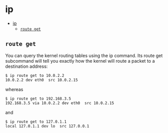 # ip

- [ip](#ip)
  - [`route get`](#route-get)

## `route get`

You can query the kernel routing tables using the ip command. Its route get subcommand will tell you exactly how the kernel will route a packet to a destination address:

    $ ip route get to 10.0.2.2
    10.0.2.2 dev eth0  src 10.0.2.15

whereas

    $ ip route get to 192.168.3.5
    192.168.3.5 via 10.0.2.2 dev eth0  src 10.0.2.15

and

    $ ip route get to 127.0.1.1
    local 127.0.1.1 dev lo  src 127.0.0.1
